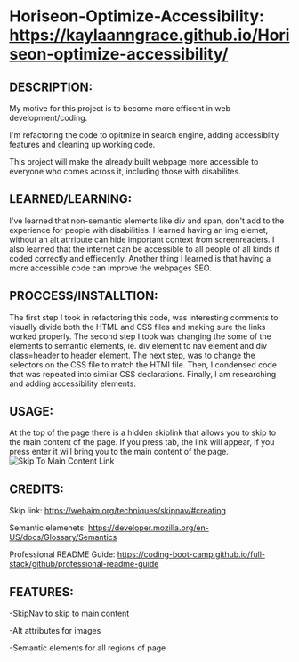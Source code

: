 # Horiseon-Optimize-Accessibility: https://kaylaanngrace.github.io/Horiseon-optimize-accessibility/

## DESCRIPTION:
My motive for this project is to become more efficent in web development/coding. 

I'm refactoring the code to opitmize in search engine, adding accessiblity features and cleaning up working code. 

This project will make the already built webpage more accessible to everyone who comes across it, including those with disabilites. 

## LEARNED/LEARNING:
I've learned that non-semantic elements like div and span, don't add to the experience for people with disabilities. I learned having an img elemet, without an alt atrribute can hide important context from screenreaders. I also learned that the internet can be accessible to all people of all kinds if coded correctly and effiecently. Another thing I learned is that having a more accessible code can improve the webpages SEO. 

## PROCCESS/INSTALLTION:
The first step I took in refactoring this code, was interesting comments to visually divide both the HTML and CSS files and making sure the links worked properly. The second step I took was changing the some of the elements to semantic elements, ie. div element to nav element and div class=header to header element. The next step, was to change the selectors on the CSS file to match the HTMl file. Then, I condensed code that was repeated into similar CSS declarations. Finally, I am researching and adding accessibility elements.

## USAGE: 
At the top of the page there is a hidden skiplink that allows you to skip to the main content of the page. If you press tab, the link will appear, if you press enter it will bring you to the main content of the page.
![Skip To Main Content Link](assets/images/Horiseon-SEO.png)

## CREDITS:

Skip link: https://webaim.org/techniques/skipnav/#creating

Semantic elemenets: https://developer.mozilla.org/en-US/docs/Glossary/Semantics

Professional README Guide: https://coding-boot-camp.github.io/full-stack/github/professional-readme-guide

## FEATURES: 

-SkipNav to skip to main content

-Alt attributes for images

-Semantic elements for all regions of page


